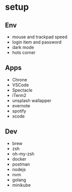 # setup

## Env

- mouse and trackpad speed
- login item and password
- dark mode
- hots corner

## Apps

- Chrone
- VSCode
- Spectacle
- iTerm2
- unsplash wallapper
- evernote
- spotify
- xcode

## Dev

- brew
- zsh
- oh-my-zsh
- docker
- postman
- nodejs
- nvm
- golang
- minikube
